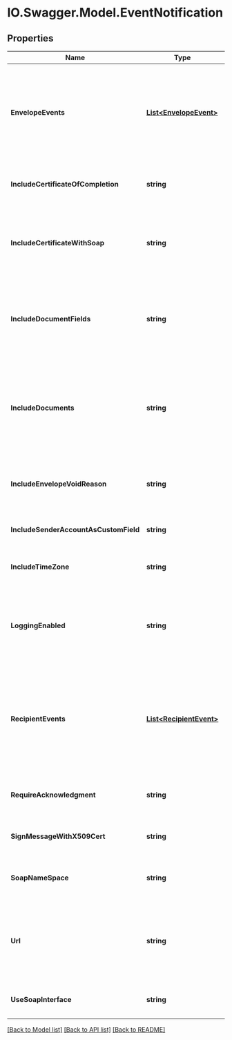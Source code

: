 # IO.Swagger.Model.EventNotification
## Properties

Name | Type | Description | Notes
------------ | ------------- | ------------- | -------------
**EnvelopeEvents** | [**List&lt;EnvelopeEvent&gt;**](EnvelopeEvent.md) | A list of envelope-level event statuses that will trigger Connect to send updates to the endpoint specified in the &#x60;url&#x60; property.   To receive notifications, you must include either an &#x60;envelopeEvents&#x60; node or a &#x60;recipientEvents&#x60; node. You do not need to specify both. | [optional] 
**IncludeCertificateOfCompletion** | **string** | When set to **true**, the Connect Service includes the Certificate of Completion with completed envelopes.  | [optional] 
**IncludeCertificateWithSoap** | **string** | When set to **true**, the Connect service will send the DocuSign signedby certificate as part of the SOAP xml. The certificate is included in the XML message as &#x60;wsse:BinarySecurityToken&#x60;. | [optional] 
**IncludeDocumentFields** | **string** | When set to **true**, the Document Fields associated with the envelope&#39;s documents are included in the notification messages. Document Fields are optional custom name-value pairs added to documents using the API.  | [optional] 
**IncludeDocuments** | **string** | When set to **true**, the XML webhook messages will include the envelope&#39;s PDF documents. Including the PDF documents will greatly increase the size of the notification messages. Ensure that your listener can handle incoming messages that are 25MB or larger.  | [optional] 
**IncludeEnvelopeVoidReason** | **string** | When set to **true**, if the envelope is voided, the Connect Service notification will include the void reason, as entered by the person that voided the envelope.  | [optional] 
**IncludeSenderAccountAsCustomField** | **string** | When set to **true**, Connect will include the sender account as Custom Field in the data. | [optional] 
**IncludeTimeZone** | **string** | When set to **true**, the envelope&#39;s time zone information is included in the webhook messages.  | [optional] 
**LoggingEnabled** | **string** | When set to **true**, the webhook messages are logged. They can be viewed on the DocuSign Administration Web Tool in the Connect section. Logged messages can also be downloaded via the [ConnectEvents resource](../../../Connect/ConnectEvents/) | [optional] 
**RecipientEvents** | [**List&lt;RecipientEvent&gt;**](RecipientEvent.md) | An array of recipient event statuses that will trigger Connect to send notifications to your webhook listener at the url endpoint specified in the &#x60;url&#x60; property.   To receive notifications, you must include either an &#x60;envelopeEvents&#x60; node or a &#x60;recipientEvents&#x60; node. You do not need to specify both. | [optional] 
**RequireAcknowledgment** | **string** | When set to **true**, the DocuSign Connect service checks that the message was received and retries on failures.  | [optional] 
**SignMessageWithX509Cert** | **string** | When set to **true**, notification messages are digitally signed with an [X509 certificate](https://trust.docusign.com/en-us/trust-certifications/docusign-public-certificates/).  | [optional] 
**SoapNameSpace** | **string** | The namespace of the SOAP interface.  The namespace value must be set if useSoapInterface is set to true. | [optional] 
**Url** | **string** | The endpoint to which webhook notification messages are sent via an HTTP/S POST request. For the DocuSign production platform, the url must start with https. For the demo platform, either http or https is ok. | [optional] 
**UseSoapInterface** | **string** | When set to **true**, the notifications are sent to your endpoint as SOAP requests.  | [optional] 

[[Back to Model list]](../README.md#documentation-for-models) [[Back to API list]](../README.md#documentation-for-api-endpoints) [[Back to README]](../README.md)

